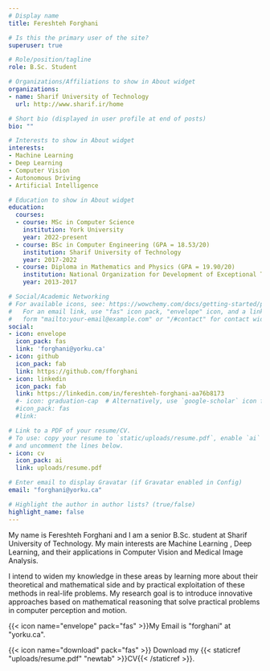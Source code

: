 ```yaml
---
# Display name
title: Fereshteh Forghani

# Is this the primary user of the site?
superuser: true

# Role/position/tagline
role: B.Sc. Student

# Organizations/Affiliations to show in About widget
organizations:
- name: Sharif University of Technology
  url: http://www.sharif.ir/home

# Short bio (displayed in user profile at end of posts)
bio: ""

# Interests to show in About widget
interests:
- Machine Learning
- Deep Learning
- Computer Vision
- Autonomous Driving
- Artificial Intelligence

# Education to show in About widget
education:
  courses:
  - course: MSc in Computer Science 
    institution: York University
    year: 2022-present
  - course: BSc in Computer Engineering (GPA = 18.53/20)
    institution: Sharif University of Technology
    year: 2017-2022
  - course: Diploma in Mathematics and Physics (GPA = 19.90/20)
    institution: National Organization for Development of Exceptional Talents (NODET),Farzanegan High School
    year: 2013-2017

# Social/Academic Networking
# For available icons, see: https://wowchemy.com/docs/getting-started/page-builder/#icons
#   For an email link, use "fas" icon pack, "envelope" icon, and a link in the
#   form "mailto:your-email@example.com" or "/#contact" for contact widget.
social:
- icon: envelope
  icon_pack: fas
  link: 'forghani@yorku.ca'
- icon: github
  icon_pack: fab
  link: https://github.com/fforghani
- icon: linkedin
  icon_pack: fab
  link: https://linkedin.com/in/fereshteh-forghani-aa76b8173
  #- icon: graduation-cap  # Alternatively, use `google-scholar` icon from `ai` icon pack
  #icon_pack: fas
  #link: 

# Link to a PDF of your resume/CV.
# To use: copy your resume to `static/uploads/resume.pdf`, enable `ai` icons in `params.toml`, 
# and uncomment the lines below.
- icon: cv
  icon_pack: ai
  link: uploads/resume.pdf

# Enter email to display Gravatar (if Gravatar enabled in Config)
email: "forghani@yorku.ca"

# Highlight the author in author lists? (true/false)
highlight_name: false
---
```


My name is Fereshteh Forghani and I am a senior B.Sc. student at Sharif University of Technology. My main interests are Machine Learning , Deep Learning, and their applications in Computer Vision and Medical Image Analysis. 

I intend to widen my knowledge in these areas by learning more about their theoretical and mathematical side and by practical exploitation of these methods in real-life problems. My research goal is to introduce innovative approaches based on mathematical reasoning that solve practical problems in computer perception and motion. 

{{< icon name="envelope" pack="fas" >}}My Email is "forghani" at "yorku.ca". 

{{< icon name="download" pack="fas" >}} Download my {{< staticref "uploads/resume.pdf" "newtab" >}}CV{{< /staticref >}}.

